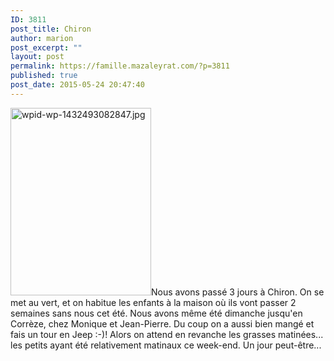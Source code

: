 ```yaml
---
ID: 3811
post_title: Chiron
author: marion
post_excerpt: ""
layout: post
permalink: https://famille.mazaleyrat.com/?p=3811
published: true
post_date: 2015-05-24 20:47:40
---
```

<a href="http://famille.mazaleyrat.com/wordpress/wp-content/uploads/2015/05/wpid-wp-1432493082847.jpg"><img src="http://famille.mazaleyrat.com/wordpress/wp-content/uploads/2015/05/wpid-wp-1432493082847-225x300.jpg" alt="wpid-wp-1432493082847.jpg" width="225" height="300" class="alignleft size-medium wp-image-3810" /></a>Nous avons passé 3 jours à Chiron. On se met au vert, et on habitue les enfants à la maison où ils vont passer 2 semaines sans nous cet été. Nous avons même été dimanche jusqu'en Corrèze, chez Monique et Jean-Pierre. Du coup on a aussi bien mangé et fais un tour en Jeep :-)!
Alors on attend en revanche les grasses matinées... les petits ayant été relativement matinaux ce week-end. Un jour peut-être...